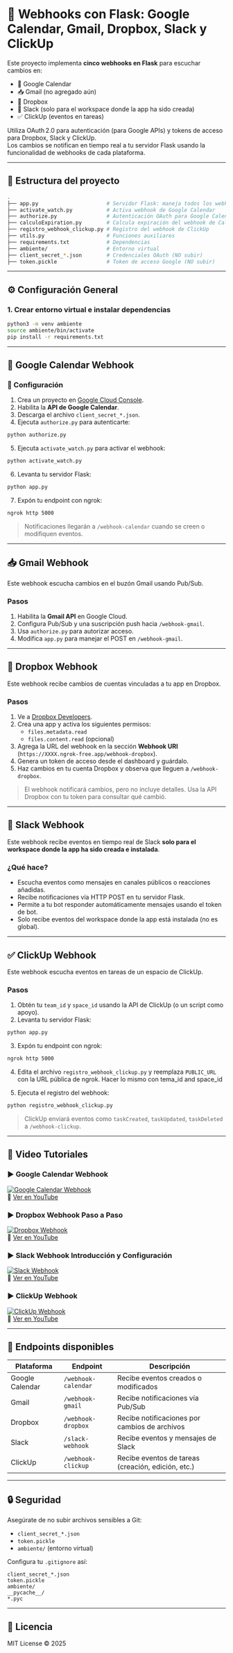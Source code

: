 
# 🔔 Webhooks con Flask: Google Calendar, Gmail, Dropbox, Slack y ClickUp

Este proyecto implementa **cinco webhooks en Flask** para escuchar cambios en:

- 📅 Google Calendar  
- 📥 Gmail (no agregado aún)  
- 📁 Dropbox  
- 💬 Slack (solo para el workspace donde la app ha sido creada)  
- ✅ ClickUp (eventos en tareas)

Utiliza OAuth 2.0 para autenticación (para Google APIs) y tokens de acceso para Dropbox, Slack y ClickUp.  
Los cambios se notifican en tiempo real a tu servidor Flask usando la funcionalidad de webhooks de cada plataforma.

---

## 📁 Estructura del proyecto

```bash
.
├── app.py                      # Servidor Flask: maneja todos los webhooks
├── activate_watch.py           # Activa webhook de Google Calendar
├── authorize.py                # Autenticación OAuth para Google Calendar y Gmail
├── calculoExpiration.py        # Calcula expiración del webhook de Calendar
├── registro_webhook_clickup.py # Registro del webhook de ClickUp
├── utils.py                    # Funciones auxiliares
├── requirements.txt            # Dependencias
├── ambiente/                   # Entorno virtual
├── client_secret_*.json        # Credenciales OAuth (NO subir)
├── token.pickle                # Token de acceso Google (NO subir)
```

---

## ⚙️ Configuración General

### 1. Crear entorno virtual e instalar dependencias

```bash
python3 -m venv ambiente
source ambiente/bin/activate
pip install -r requirements.txt
```

---

## 📅 Google Calendar Webhook

### 🔧 Configuración

1. Crea un proyecto en [Google Cloud Console](https://console.cloud.google.com/).
2. Habilita la **API de Google Calendar**.
3. Descarga el archivo `client_secret_*.json`.
4. Ejecuta `authorize.py` para autenticarte:

```bash
python authorize.py
```

5. Ejecuta `activate_watch.py` para activar el webhook:

```bash
python activate_watch.py
```

6. Levanta tu servidor Flask:

```bash
python app.py
```

7. Expón tu endpoint con ngrok:

```bash
ngrok http 5000
```

> Notificaciones llegarán a `/webhook-calendar` cuando se creen o modifiquen eventos.

---

## 📥 Gmail Webhook

Este webhook escucha cambios en el buzón Gmail usando Pub/Sub.

### Pasos

1. Habilita la **Gmail API** en Google Cloud.
2. Configura Pub/Sub y una suscripción push hacia `/webhook-gmail`.
3. Usa `authorize.py` para autorizar acceso.
4. Modifica `app.py` para manejar el POST en `/webhook-gmail`.

---

## 📁 Dropbox Webhook

Este webhook recibe cambios de cuentas vinculadas a tu app en Dropbox.

### Pasos

1. Ve a [Dropbox Developers](https://www.dropbox.com/developers/apps).
2. Crea una app y activa los siguientes permisos:
   - `files.metadata.read`
   - `files.content.read` (opcional)
3. Agrega la URL del webhook en la sección **Webhook URI** (`https://XXXX.ngrok-free.app/webhook-dropbox`).
4. Genera un token de acceso desde el dashboard y guárdalo.
5. Haz cambios en tu cuenta Dropbox y observa que lleguen a `/webhook-dropbox`.

> El webhook notificará cambios, pero no incluye detalles. Usa la API Dropbox con tu token para consultar qué cambió.

---

## 💬 Slack Webhook

Este webhook recibe eventos en tiempo real de Slack **solo para el workspace donde la app ha sido creada e instalada**.

### ¿Qué hace?

- Escucha eventos como mensajes en canales públicos o reacciones añadidas.
- Recibe notificaciones vía HTTP POST en tu servidor Flask.
- Permite a tu bot responder automáticamente mensajes usando el token de bot.
- Solo recibe eventos del workspace donde la app está instalada (no es global).

---

## ✅ ClickUp Webhook

Este webhook escucha eventos en tareas de un espacio de ClickUp.

### Pasos

1. Obtén tu `team_id` y `space_id` usando la API de ClickUp (o un script como apoyo).
2. Levanta tu servidor Flask:

```bash
python app.py
```

3. Expón tu endpoint con ngrok:

```bash
ngrok http 5000
```

4. Edita el archivo `registro_webhook_clickup.py` y reemplaza `PUBLIC_URL` con la URL pública de ngrok. Hacer lo mismo con tema_id and space_id

5. Ejecuta el registro del webhook:

```bash
python registro_webhook_clickup.py
```

> ClickUp enviará eventos como `taskCreated`, `taskUpdated`, `taskDeleted` a `/webhook-clickup`.

---

## 🎥 Video Tutoriales

### ▶️ Google Calendar Webhook
[![Google Calendar Webhook](https://img.youtube.com/vi/kVy_RRfCHXQ/0.jpg)](https://youtu.be/kVy_RRfCHXQ)  
🔗 [Ver en YouTube](https://youtu.be/kVy_RRfCHXQ)

### ▶️ Dropbox Webhook Paso a Paso
[![Dropbox Webhook](https://img.youtube.com/vi/uzKjRO4pOfc/0.jpg)](https://youtu.be/uzKjRO4pOfc)  
🔗 [Ver en YouTube](https://youtu.be/uzKjRO4pOfc)

### ▶️ Slack Webhook Introducción y Configuración
[![Slack Webhook](https://img.youtube.com/vi/-V7rQy6kGSQ/0.jpg)](https://youtu.be/-V7rQy6kGSQ)  
🔗 [Ver en YouTube](https://youtu.be/-V7rQy6kGSQ)

### ▶️ ClickUp Webhook
[![ClickUp Webhook](https://img.youtube.com/vi/NLrBBENwhRw/0.jpg)](https://youtu.be/NLrBBENwhRw)  
🔗 [Ver en YouTube](https://youtu.be/NLrBBENwhRw)

---

## 🚀 Endpoints disponibles

| Plataforma       | Endpoint             | Descripción                                         |
|------------------|----------------------|-----------------------------------------------------|
| Google Calendar  | `/webhook-calendar`  | Recibe eventos creados o modificados               |
| Gmail            | `/webhook-gmail`     | Recibe notificaciones vía Pub/Sub                  |
| Dropbox          | `/webhook-dropbox`   | Recibe notificaciones por cambios de archivos      |
| Slack            | `/slack-webhook`     | Recibe eventos y mensajes de Slack                 |
| ClickUp          | `/webhook-clickup`   | Recibe eventos de tareas (creación, edición, etc.) |

---

## 🔒 Seguridad

Asegúrate de no subir archivos sensibles a Git:

- `client_secret_*.json`
- `token.pickle`
- `ambiente/` (entorno virtual)

Configura tu `.gitignore` así:

```gitignore
client_secret_*.json
token.pickle
ambiente/
__pycache__/
*.pyc
```

---

## 🪪 Licencia

MIT License © 2025
